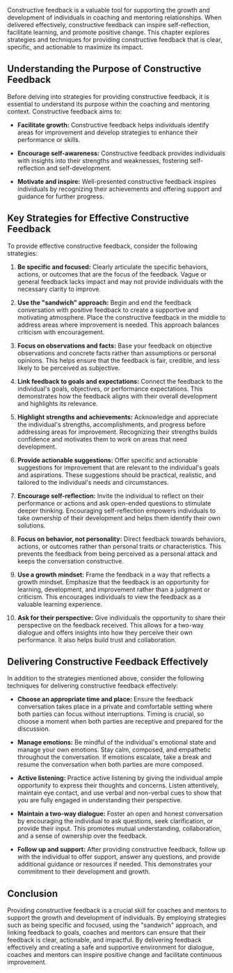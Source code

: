 
Constructive feedback is a valuable tool for supporting the growth and development of individuals in coaching and mentoring relationships. When delivered effectively, constructive feedback can inspire self-reflection, facilitate learning, and promote positive change. This chapter explores strategies and techniques for providing constructive feedback that is clear, specific, and actionable to maximize its impact.

Understanding the Purpose of Constructive Feedback
--------------------------------------------------

Before delving into strategies for providing constructive feedback, it is essential to understand its purpose within the coaching and mentoring context. Constructive feedback aims to:

* **Facilitate growth:** Constructive feedback helps individuals identify areas for improvement and develop strategies to enhance their performance or skills.

* **Encourage self-awareness:** Constructive feedback provides individuals with insights into their strengths and weaknesses, fostering self-reflection and self-development.

* **Motivate and inspire:** Well-presented constructive feedback inspires individuals by recognizing their achievements and offering support and guidance for further progress.

Key Strategies for Effective Constructive Feedback
--------------------------------------------------

To provide effective constructive feedback, consider the following strategies:

1. **Be specific and focused:** Clearly articulate the specific behaviors, actions, or outcomes that are the focus of the feedback. Vague or general feedback lacks impact and may not provide individuals with the necessary clarity to improve.

2. **Use the "sandwich" approach:** Begin and end the feedback conversation with positive feedback to create a supportive and motivating atmosphere. Place the constructive feedback in the middle to address areas where improvement is needed. This approach balances criticism with encouragement.

3. **Focus on observations and facts:** Base your feedback on objective observations and concrete facts rather than assumptions or personal opinions. This helps ensure that the feedback is fair, credible, and less likely to be perceived as subjective.

4. **Link feedback to goals and expectations:** Connect the feedback to the individual's goals, objectives, or performance expectations. This demonstrates how the feedback aligns with their overall development and highlights its relevance.

5. **Highlight strengths and achievements:** Acknowledge and appreciate the individual's strengths, accomplishments, and progress before addressing areas for improvement. Recognizing their strengths builds confidence and motivates them to work on areas that need development.

6. **Provide actionable suggestions:** Offer specific and actionable suggestions for improvement that are relevant to the individual's goals and aspirations. These suggestions should be practical, realistic, and tailored to the individual's needs and circumstances.

7. **Encourage self-reflection:** Invite the individual to reflect on their performance or actions and ask open-ended questions to stimulate deeper thinking. Encouraging self-reflection empowers individuals to take ownership of their development and helps them identify their own solutions.

8. **Focus on behavior, not personality:** Direct feedback towards behaviors, actions, or outcomes rather than personal traits or characteristics. This prevents the feedback from being perceived as a personal attack and keeps the conversation constructive.

9. **Use a growth mindset:** Frame the feedback in a way that reflects a growth mindset. Emphasize that the feedback is an opportunity for learning, development, and improvement rather than a judgment or criticism. This encourages individuals to view the feedback as a valuable learning experience.

10. **Ask for their perspective:** Give individuals the opportunity to share their perspective on the feedback received. This allows for a two-way dialogue and offers insights into how they perceive their own performance. It also helps build trust and collaboration.

Delivering Constructive Feedback Effectively
--------------------------------------------

In addition to the strategies mentioned above, consider the following techniques for delivering constructive feedback effectively:

* **Choose an appropriate time and place:** Ensure the feedback conversation takes place in a private and comfortable setting where both parties can focus without interruptions. Timing is crucial, so choose a moment when both parties are receptive and prepared for the discussion.

* **Manage emotions:** Be mindful of the individual's emotional state and manage your own emotions. Stay calm, composed, and empathetic throughout the conversation. If emotions escalate, take a break and resume the conversation when both parties are more composed.

* **Active listening:** Practice active listening by giving the individual ample opportunity to express their thoughts and concerns. Listen attentively, maintain eye contact, and use verbal and non-verbal cues to show that you are fully engaged in understanding their perspective.

* **Maintain a two-way dialogue:** Foster an open and honest conversation by encouraging the individual to ask questions, seek clarification, or provide their input. This promotes mutual understanding, collaboration, and a sense of ownership over the feedback.

* **Follow up and support:** After providing constructive feedback, follow up with the individual to offer support, answer any questions, and provide additional guidance or resources if needed. This demonstrates your commitment to their development and growth.

Conclusion
----------

Providing constructive feedback is a crucial skill for coaches and mentors to support the growth and development of individuals. By employing strategies such as being specific and focused, using the "sandwich" approach, and linking feedback to goals, coaches and mentors can ensure that their feedback is clear, actionable, and impactful. By delivering feedback effectively and creating a safe and supportive environment for dialogue, coaches and mentors can inspire positive change and facilitate continuous improvement.
